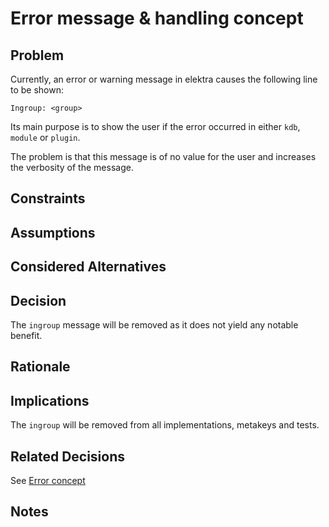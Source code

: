# Error message & handling concept

## Problem

Currently, an error or warning message in elektra causes the following line to be shown:

```
Ingroup: <group>
```

Its main purpose is to show the user if the error occurred in either `kdb`, `module` or `plugin`.

The problem is that this message is of no value for the user and increases the verbosity of the message.

## Constraints

## Assumptions

## Considered Alternatives

## Decision

The `ingroup` message will be removed as it does not yield any notable benefit.

## Rationale

## Implications

The `ingroup` will be removed from all implementations, metakeys and tests.

## Related Decisions

See [Error concept](error_codes.md)

## Notes
